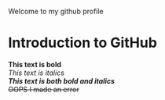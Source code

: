 Welcome to my github profile
# Introduction to GitHub
**This text is bold**\
*This text is italics*\
***This text is both bold and italics***\
~~OOPS I made an error~~
